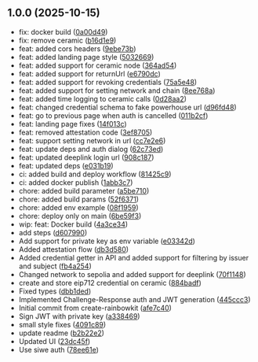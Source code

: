 ## 1.0.0 (2025-10-15)

* fix: docker build ([0a00d49](https://github.com/powerhouse-inc/renown/commit/0a00d49))
* fix: remove ceramic ([b16d1e9](https://github.com/powerhouse-inc/renown/commit/b16d1e9))
* feat: added cors headers ([9ebe73b](https://github.com/powerhouse-inc/renown/commit/9ebe73b))
* feat: added landing page style ([5032669](https://github.com/powerhouse-inc/renown/commit/5032669))
* feat: added support for ceramic node ([364ad54](https://github.com/powerhouse-inc/renown/commit/364ad54))
* feat: added support for returnUrl ([e6790dc](https://github.com/powerhouse-inc/renown/commit/e6790dc))
* feat: added support for revoking credentials ([75a5e48](https://github.com/powerhouse-inc/renown/commit/75a5e48))
* feat: added support for setting network and chain ([8ee768a](https://github.com/powerhouse-inc/renown/commit/8ee768a))
* feat: added time logging to ceramic calls ([0d28aa2](https://github.com/powerhouse-inc/renown/commit/0d28aa2))
* feat: changed credential schema to fake powerhouse url ([d96fd48](https://github.com/powerhouse-inc/renown/commit/d96fd48))
* feat: go to previous page when auth is cancelled ([011b2cf](https://github.com/powerhouse-inc/renown/commit/011b2cf))
* feat: landing page fixes ([14f013c](https://github.com/powerhouse-inc/renown/commit/14f013c))
* feat: removed attestation code ([3ef8705](https://github.com/powerhouse-inc/renown/commit/3ef8705))
* feat: support setting network in url ([cc7e2e6](https://github.com/powerhouse-inc/renown/commit/cc7e2e6))
* feat: update deps and auth dialog ([62c73ed](https://github.com/powerhouse-inc/renown/commit/62c73ed))
* feat: updated deeplink login url ([908c187](https://github.com/powerhouse-inc/renown/commit/908c187))
* feat: updated deps ([e031b19](https://github.com/powerhouse-inc/renown/commit/e031b19))
* ci: added build and deploy workflow ([81425c9](https://github.com/powerhouse-inc/renown/commit/81425c9))
* ci: added docker publish ([1abb3c7](https://github.com/powerhouse-inc/renown/commit/1abb3c7))
* chore: added build parameter ([a5be710](https://github.com/powerhouse-inc/renown/commit/a5be710))
* chore: added build params ([52f6371](https://github.com/powerhouse-inc/renown/commit/52f6371))
* chore: added env example ([08f1959](https://github.com/powerhouse-inc/renown/commit/08f1959))
* chore: deploy only on main ([6be59f3](https://github.com/powerhouse-inc/renown/commit/6be59f3))
* wip: feat: Docker build ([4a3ce34](https://github.com/powerhouse-inc/renown/commit/4a3ce34))
* add steps ([d607990](https://github.com/powerhouse-inc/renown/commit/d607990))
* Add support for private key as env variable ([e03342d](https://github.com/powerhouse-inc/renown/commit/e03342d))
* Added attestation flow ([db3d580](https://github.com/powerhouse-inc/renown/commit/db3d580))
* Added credential getter in API and added support for filtering by issuer and subject ([fb4a254](https://github.com/powerhouse-inc/renown/commit/fb4a254))
* Changed network to sepolia and added support for deeplink ([70f1148](https://github.com/powerhouse-inc/renown/commit/70f1148))
* create and store eip712 credential on ceramic ([884badf](https://github.com/powerhouse-inc/renown/commit/884badf))
* Fixed types ([dbb1ded](https://github.com/powerhouse-inc/renown/commit/dbb1ded))
* Implemented Challenge-Response auth and JWT generation ([445ccc3](https://github.com/powerhouse-inc/renown/commit/445ccc3))
* Initial commit from create-rainbowkit ([afe7c40](https://github.com/powerhouse-inc/renown/commit/afe7c40))
* Sign JWT with private key ([a338469](https://github.com/powerhouse-inc/renown/commit/a338469))
* small style fixes ([4091c89](https://github.com/powerhouse-inc/renown/commit/4091c89))
* update readme ([b2b22e2](https://github.com/powerhouse-inc/renown/commit/b2b22e2))
* Updated UI ([23dc45f](https://github.com/powerhouse-inc/renown/commit/23dc45f))
* Use siwe auth ([78ee61e](https://github.com/powerhouse-inc/renown/commit/78ee61e))
